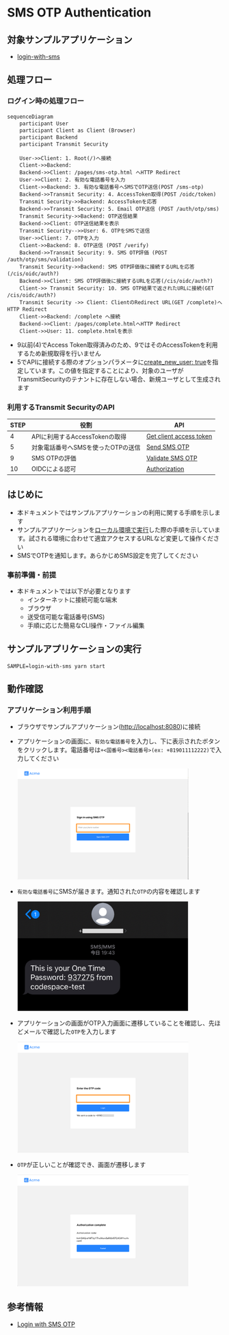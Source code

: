 
# SMS OTP Authentication

## 対象サンプルアプリケーション
- [login-with-sms](https://github.com/TransmitSecurity/ciam-expressjs-vanilla-samples/tree/main/login-with-sms)

## 処理フロー

### ログイン時の処理フロー

```mermaid
sequenceDiagram
    participant User
    participant Client as Client (Browser)
    participant Backend
    participant Transmit Security

    User->>Client: 1. Root(/)へ接続
    Client->>Backend: 
    Backend->>Client: /pages/sms-otp.html へHTTP Redirect
    User->>Client: 2. 有効な電話番号を入力
    Client->>Backend: 3. 有効な電話番号へSMSでOTP送信(POST /sms-otp)
    Backend->>Transmit Security: 4. AccessToken取得(POST /oidc/token)
    Transmit Security->>Backend: AccessTokenを応答
    Backend->>Transmit Security: 5. Email OTP送信 (POST /auth/otp/sms)
    Transmit Security->>Backend: OTP送信結果
    Backend->>Client: OTP送信結果を表示
    Transmit Security-->>User: 6. OTPをSMSで送信
    User->>Client: 7. OTPを入力
    Client->>Backend: 8. OTP送信 (POST /verify)
    Backend->>Transmit Security: 9. SMS OTP評価 (POST /auth/otp/sms/validation)
    Transmit Security->>Backend: SMS OTP評価後に接続するURLを応答(/cis/oidc/auth?)
    Backend->>Client: SMS OTP評価後に接続するURLを応答(/cis/oidc/auth?)
    Client->> Transmit Security: 10. SMS OTP結果で返されたURLに接続(GET /cis/oidc/auth?)
    Transmit Security ->> Client: ClientのRedirect URL(GET /complete)へHTTP Redirect 
    Client->>Backend: /complete へ接続
    Backend->>Client: /pages/complete.htmlへHTTP Redirect
    Client->>User: 11. complete.htmlを表示
```

- 9以前(4)でAccess Token取得済みのため、9ではそのAccessTokenを利用するため新規取得を行いません
- 5でAPIに接続する際のオプションパラメータに[create_new_user: true](https://developer.transmitsecurity.com/openapi/user/one-time-login/#operation/sendSmsOtp!path=create_new_user&t=request)を指定しています。この値を指定することにより、対象のユーザがTransmitSecurityのテナントに存在しない場合、新規ユーザとして生成されます

### 利用するTransmit SecurityのAPI

  | STEP | 役割 | API | 
  | --- | --- | --- |
  |4|APIに利用するAccessTokenの取得|[Get client access token](https://developer.transmitsecurity.com/openapi/token/#operation/getAccessToken)|
  |5|対象電話番号へSMSを使ったOTPの送信|[Send SMS OTP](https://developer.transmitsecurity.com/openapi/user/one-time-login/#operation/sendSmsOtp)|
  |9|SMS OTPの評価|[Validate SMS OTP](https://developer.transmitsecurity.com/openapi/user/one-time-login/#operation/validateSms)|
  |10|OIDCによる認可|[Authorization](https://developer.transmitsecurity.com/openapi/user/oidc/#operation/oidcAuthenticate)|


## はじめに
- 本ドキュメントではサンプルアプリケーションの利用に関する手順を示します
- サンプルアプリケーションを[ローカル環境で実行](./setup.md#ローカル環境で実行)した際の手順を示しています。試される環境に合わせて適宜アクセスするURLなど変更して操作ください
- SMSでOTPを通知します。あらかじめSMS設定を完了してください

### 事前準備・前提
- 本ドキュメントでは以下が必要となります
  - インターネットに接続可能な端末
  - ブラウザ
  - 送受信可能な電話番号(SMS)
  - 手順に応じた簡易なCLI操作・ファイル編集

## サンプルアプリケーションの実行
```
SAMPLE=login-with-sms yarn start
```

## 動作確認

### アプリケーション利用手順
- ブラウザでサンプルアプリケーション([http://localhost:8080](http://localhost:8080))に接続

- アプリケーションの画面に、`有効な電話番号`を入力し、下に表示されたボタンをクリックします。電話番号は`+<国番号><電話番号>(ex: +819011112222)`で入力してください

  <img src="../images/ciam-vanilla-login-with-sms-01-app01.png" width="400"/>

- `有効な電話番号`にSMSが届きます。通知された`OTP`の内容を確認します

  <img src="../images/ciam-vanilla-login-with-sms-01-sms01.png" width="400"/>

- アプリケーションの画面がOTP入力画面に遷移していることを確認し、先ほどメールで確認した`OTP`を入力します

  <img src="../images/ciam-vanilla-login-with-sms-01-app02.png" width="400"/>

- `OTP`が正しいことが確認でき、画面が遷移します

  <img src="../images/ciam-vanilla-login-with-sms-01-app-login01.png" width="400"/>


<!--
### Developer Portal ステータス

> **Warning**
> Portalの機能、画面のデザインは日々アップデートされます。本ページの画像は参考情報としてご確認ください

## デバッグ
-->

## 参考情報
- [Login with SMS OTP](https://developer.transmitsecurity.com/guides/user/auth_sms_otp/)